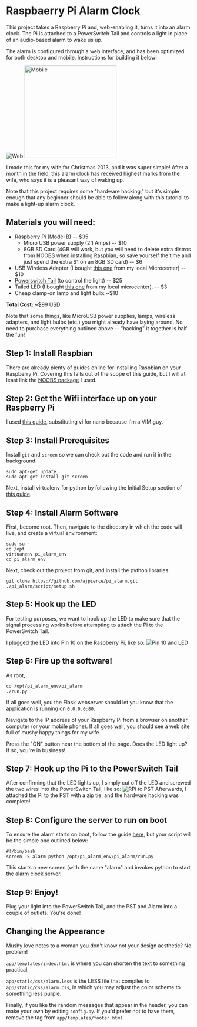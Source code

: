 # Raspbaerry Pi Alarm Clock
This project takes a Raspberry Pi and, web-enabling it, turns it into an alarm
clock. The Pi is attached to a PowerSwitch Tail and controls a light in place
of an audio-based alarm to wake us up.

The alarm is configured through a web interface, and has been optimized for
both desktop and mobile. Instructions for building it below!

![Web](http://i.imgur.com/DHOGohY.png)
<img alt="Mobile" src="http://i.imgur.com/8kUayQ4.png" width=250 />

I made this for my wife for Christmas 2013, and it was super simple!  After a
month in the field, this alarm clock has received highest marks from the wife,
who says it is a pleasant way of waking up.

Note that this project requires some "hardware hacking," but it's simple enough
that any beginner should be able to follow along with this tutorial to make a
light-up alarm clock.

## Materials you will need:
+ Raspberry Pi (Model B) -- $35
    - Micro USB power supply (2.1 Amps) -- $10
    - 8GB SD Card (4GB will work, but you will need to delete extra distros from
    NOOBS when installing Raspbian, so save yourself the time and just spend the
    extra $1 on an 8GB SD card) -- $6
+ USB Wireless Adapter (I bought [this one](http://www.microcenter.com/product/411056/W311Mi_Wireless_N_Pico_USB_20_Adapter)
from my local Microcenter) -- $10
+ [Powerswitch Tail](http://www.powerswitchtail.com/Pages/default.aspx) (to
control the light) -- $25
+ Tailed LED (I bought [this one](http://www.microcenter.com/product/390223/Tailed_Bue_LED_5mm_Bulk)
from my local microcenter). -- $3
+ Cheap clamp-on lamp and light bulb: ~$10

**Total Cost:** ~$99 USD

Note that some things, like MicroUSB power supplies, lamps, wireless adapters,
and light bulbs (etc.) you might already have laying around. No need to purchase
everything outlined above -- "hacking" it together is half the fun!

## Step 1: Install Raspbian
There are already plenty of guides online for installing Raspbian on your
Raspberry Pi. Covering this falls out of the scope of this guide, but I will at
least link the [NOOBS package](http://www.raspberrypi.org/downloads) I used.

## Step 2: Get the Wifi interface up on your Raspberry Pi
I used [this guide](http://www.howtogeek.com/167425/how-to-setup-wi-fi-on-your-raspberry-pi-via-the-command-line/),
substituting vi for nano because I'm a VIM guy.

## Step 3: Install Prerequisites
Install `git` and `screen` so we can check out the code and run it in the
background.
```
sudo apt-get update
sudo apt-get install git screen
```

Next, install virtualenv for python by following the Initial Setup section of
[this guide](http://raspberry.io/wiki/how-to-get-python-on-your-raspberrypi/).

## Step 4: Install Alarm Software
First, become root. Then, navigate to the directory in which the code will
live, and create a virtual environment:
```
sudo su -
cd /opt
virtuanenv pi_alarm_env
cd pi_alarm_env
```
Next, check out the project from git, and install the python libraries:
```
git clone https://github.com/ajpierce/pi_alarm.git
./pi_alarm/script/setup.sh
```

## Step 5: Hook up the LED
For testing purposes, we want to hook up the LED to make sure that the signal
processing works before attempting to attach the Pi to the PowerSwitch Tail.

I plugged the LED into Pin 10 on the Raspberry Pi, like so:
![Pin 10 and LED](http://i.imgur.com/er2vYOV.jpg)

## Step 6: Fire up the software!
As root,
```
cd /opt/pi_alarm_env/pi_alarm
./run.py
```

If all goes well, you the Flask webserver should let you know that the
application is running on `0.0.0.0:80`.

Navigate to the IP address of your Raspberry Pi from a browser on another
computer (or your mobile phone). If all goes well, you should see a web site
full of mushy happy things for my wife.

Press the "ON" button near the bottom of the page. Does the LED light up? If so,
you're in business!

## Step 7: Hook up the Pi to the PowerSwitch Tail
After confirming that the LED lights up, I simply cut off the LED and screwed
the two wires into the PowerSwitch Tail, like so:
![RPi to PST](http://i.imgur.com/VcjAyyh.jpg)
Afterwards, I attached the Pi to the PST with a zip tie, and the hardware
hacking was complete!

## Step 8: Configure the server to run on boot
To ensure the alarm starts on boot, follow the guide [here](http://www.stuffaboutcode.com/2012/06/raspberry-pi-run-program-at-start-up.html),
but your script will be the simple one outlined below:

```
#!/bin/bash
screen -S alarm python /opt/pi_alarm_env/pi_alarm/run.py
```

This starts a new screen (with the name "alarm" and invokes python to start
the alarm clock server.

## Step 9: Enjoy!
Plug your light into the PowerSwitch Tail, and the PST and Alarm into a couple
of outlets. You're done!

## Changing the Appearance
Mushy love notes to a woman you don't know not your design aesthetic? No
problem!

`app/templates/index.html` is where you can shorten the text to something
practical.

`app/static/css/alarm.less` is the LESS file that compiles to
`app/static/css/alarm.css`, in which you may adjust the color scheme to
something less purple.

Finally, if you like the random messages that appear in the header, you can
make your own by editing `config.py`. If you'd prefer not to have them, remove
the tag from `app/templates/footer.html`.
